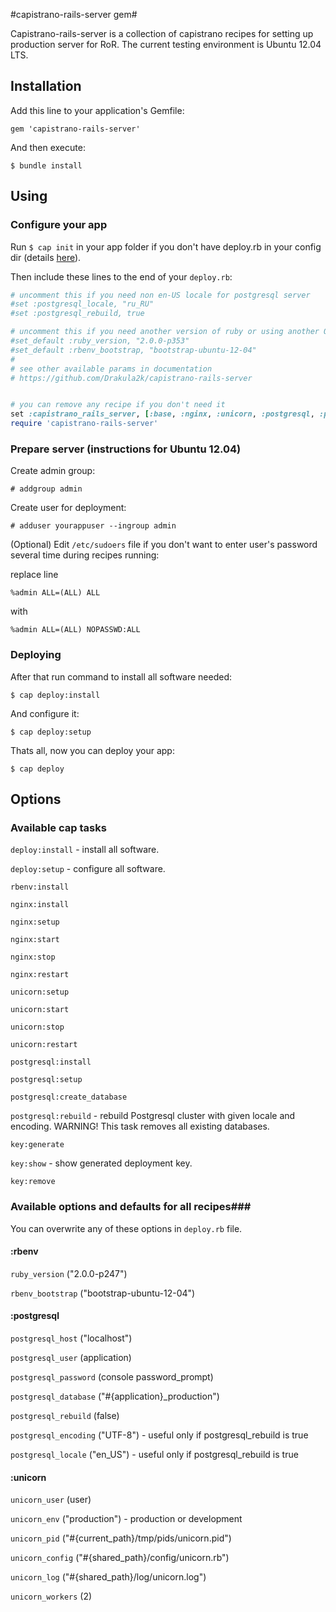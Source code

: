 #capistrano-rails-server gem#

Capistrano-rails-server is a collection of capistrano recipes for setting up production server for RoR. The current testing environment is Ubuntu 12.04 LTS.
## Installation ##
Add this line to your application's Gemfile:

    gem 'capistrano-rails-server'
    
And then execute:

    $ bundle install
    
## Using ##

### Configure your app ###
Run `$ cap init` in your app folder if you don't have deploy.rb in your config dir (details [here](http://www.capistranorb.com/documentation/getting-started/preparing-your-application/)).

Then include these lines to the end of your `deploy.rb`:

```ruby
# uncomment this if you need non en-US locale for postgresql server
#set :postgresql_locale, "ru_RU"
#set :postgresql_rebuild, true

# uncomment this if you need another version of ruby or using another OS
#set_default :ruby_version, "2.0.0-p353"
#set_default :rbenv_bootstrap, "bootstrap-ubuntu-12-04"
# 
# see other available params in documentation 
# https://github.com/Drakula2k/capistrano-rails-server


# you can remove any recipe if you don't need it
set :capistrano_rails_server, [:base, :nginx, :unicorn, :postgresql, :postfix, :rbenv, :check, :key]
require 'capistrano-rails-server'

```
### Prepare server (instructions for Ubuntu 12.04) ###

Create admin group:

    # addgroup admin

Create user for deployment:

    # adduser yourappuser --ingroup admin
    
(Optional) Edit `/etc/sudoers` file if you don't want to enter user's password several time during recipes running:

replace line 

    %admin ALL=(ALL) ALL
    
with 

    %admin ALL=(ALL) NOPASSWD:ALL
    
### Deploying ###


After that run command to install all software needed: 

    $ cap deploy:install
    
And configure it:

    $ cap deploy:setup

    
Thats all, now you can deploy your app:

    $ cap deploy
    
## Options ##
### Available cap tasks ###
`deploy:install` - install all software.

`deploy:setup` - configure all software.

`rbenv:install`

`nginx:install`

`nginx:setup`

`nginx:start`

`nginx:stop`

`nginx:restart`

`unicorn:setup`

`unicorn:start`

`unicorn:stop`

`unicorn:restart`

`postgresql:install`

`postgresql:setup`

`postgresql:create_database`

`postgresql:rebuild` - rebuild Postgresql cluster with given locale and encoding. WARNING! This task removes all existing databases.

`key:generate`

`key:show` - show generated deployment key.

`key:remove`

### Available options and defaults for all recipes###
You can overwrite any of these options in `deploy.rb` file.

#### :rbenv ####

`ruby_version` ("2.0.0-p247")

`rbenv_bootstrap` ("bootstrap-ubuntu-12-04")

#### :postgresql ####

`postgresql_host` ("localhost")

`postgresql_user` (application)

`postgresql_password` (console password_prompt)

`postgresql_database` ("#{application}_production")

`postgresql_rebuild` (false)

`postgresql_encoding` ("UTF-8") - useful only if postgresql_rebuild is true

`postgresql_locale` ("en_US") - useful only if postgresql_rebuild is true

#### :unicorn ####

`unicorn_user` (user)

`unicorn_env` ("production") - production or development

`unicorn_pid` ("#{current_path}/tmp/pids/unicorn.pid")

`unicorn_config` ("#{shared_path}/config/unicorn.rb")

`unicorn_log` ("#{shared_path}/log/unicorn.log")

`unicorn_workers` (2)
